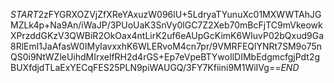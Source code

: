 $START$2zFYGRXOZVjZfXReYAxuzW096lU+5LdryaTYunuXc01MXWWTAhJGMZLk4p+Na9An/iWaJP/3PUoUaK3SnVy0lGC7Z2Xeb70mBcFjTC9mVkeowkXPrzddGKzV3QWBiR2OkOax4ntLirK2uf6eAUpGcKimK6WIuvP02bQxud9Ga8RlEml1JaAfasW0IMyIavxxhK6WLERvoM4cn7pr/9VMRFEQlYNRt7SM9o75nQS0i9NtWZleUihdMIrxelfRH2d4rGS+Ep7eVpeBTYwoIlDIMbEdgmcfgjPdt2gBUXfdjdTLaExYECqFES25PLN9piWAUGQ/3FY7Kfiini9M1WiIVg==$END$